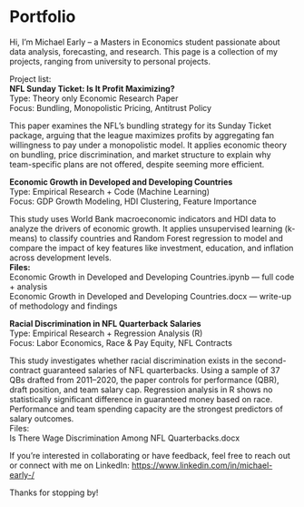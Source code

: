 # Portfolio

Hi, I’m Michael Early – a Masters in Economics student passionate about data analysis, forecasting, and research. This page is a collection of my projects, ranging from university to personal projects.

Project list:  
****NFL Sunday Ticket: Is It Profit Maximizing?****  
  Type: Theory only Economic Research Paper  
  Focus: Bundling, Monopolistic Pricing, Antitrust Policy  

This paper examines the NFL’s bundling strategy for its Sunday Ticket package, arguing that the league maximizes profits by aggregating fan willingness to pay under a monopolistic model. It applies economic theory on bundling, price discrimination, and market structure to explain why team-specific plans are not offered, despite seeming more efficient.  


**Economic Growth in Developed and Developing Countries**  
  Type: Empirical Research + Code (Machine Learning)  
  Focus: GDP Growth Modeling, HDI Clustering, Feature Importance  

This study uses World Bank macroeconomic indicators and HDI data to analyze the drivers of economic growth. It applies unsupervised learning (k-means) to classify countries and Random Forest regression to model and compare the impact of key features like investment, education, and inflation across development levels.  
  **Files:**   
    Economic Growth in Developed and Developing Countries.ipynb — full code + analysis   
    Economic Growth in Developed and Developing Countries.docx — write-up of methodology and findings  

**Racial Discrimination in NFL Quarterback Salaries**  
  Type: Empirical Research + Regression Analysis (R)  
  Focus: Labor Economics, Race & Pay Equity, NFL Contracts  

This study investigates whether racial discrimination exists in the second-contract guaranteed salaries of NFL quarterbacks. Using a sample of 37 QBs drafted from 2011–2020, the paper controls for performance (QBR), draft position, and team salary cap. Regression analysis in R shows no statistically significant difference in guaranteed money based on race. Performance and team spending capacity are the strongest predictors of salary outcomes.   
Files:  
  Is There Wage Discrimination Among NFL Quarterbacks.docx 

If you’re interested in collaborating or have feedback, feel free to reach out or connect with me on LinkedIn: https://www.linkedin.com/in/michael-early-/  

Thanks for stopping by!

